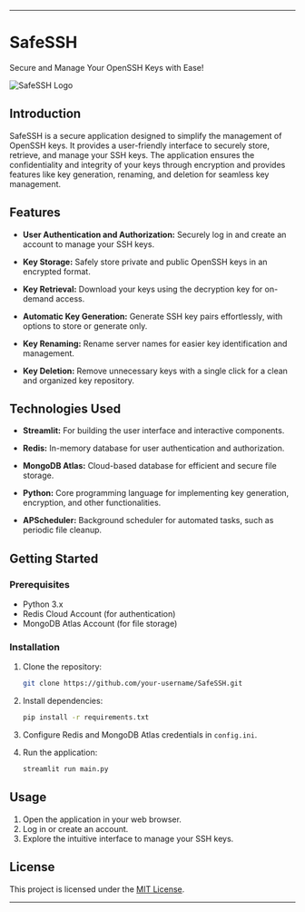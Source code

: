 
---

# SafeSSH

Secure and Manage Your OpenSSH Keys with Ease!

![SafeSSH Logo](path/to/logo.png)

## Introduction

SafeSSH is a secure application designed to simplify the management of OpenSSH keys. It provides a user-friendly interface to securely store, retrieve, and manage your SSH keys. The application ensures the confidentiality and integrity of your keys through encryption and provides features like key generation, renaming, and deletion for seamless key management.

## Features

- **User Authentication and Authorization:** Securely log in and create an account to manage your SSH keys.
  
- **Key Storage:** Safely store private and public OpenSSH keys in an encrypted format.

- **Key Retrieval:** Download your keys using the decryption key for on-demand access.

- **Automatic Key Generation:** Generate SSH key pairs effortlessly, with options to store or generate only.

- **Key Renaming:** Rename server names for easier key identification and management.

- **Key Deletion:** Remove unnecessary keys with a single click for a clean and organized key repository.

## Technologies Used

- **Streamlit:** For building the user interface and interactive components.

- **Redis:** In-memory database for user authentication and authorization.

- **MongoDB Atlas:** Cloud-based database for efficient and secure file storage.

- **Python:** Core programming language for implementing key generation, encryption, and other functionalities.

- **APScheduler:** Background scheduler for automated tasks, such as periodic file cleanup.

## Getting Started

### Prerequisites

- Python 3.x
- Redis Cloud Account (for authentication)
- MongoDB Atlas Account (for file storage)

### Installation

1. Clone the repository:

    ```bash
    git clone https://github.com/your-username/SafeSSH.git
    ```

2. Install dependencies:

    ```bash
    pip install -r requirements.txt
    ```

3. Configure Redis and MongoDB Atlas credentials in `config.ini`.

4. Run the application:

    ```bash
    streamlit run main.py
    ```

## Usage

1. Open the application in your web browser.
2. Log in or create an account.
3. Explore the intuitive interface to manage your SSH keys.

## License

This project is licensed under the [MIT License](LICENSE).

---

